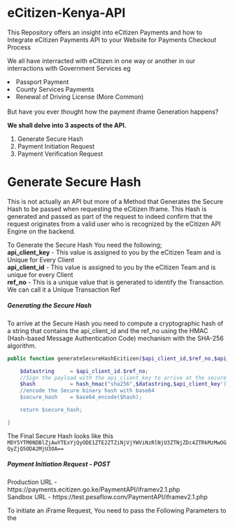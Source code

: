 # eCitizen-Kenya-API
This Repository offers an insight into eCitizen Payments and how to Integrate eCitizen Payments API to your Website for Payments Checkout Process
<p> We all have interracted with eCitizen in one way or another in our interractions with Government Services eg
<li> Passport Payment</li>
<li> County Services Payments</li>
<li> Renewal of Driving License (More Common)</li>
<br>
But have you ever thought how the payment iframe Generation happens?
</p>
<strong> We shall delve into 3 aspects of the API. </strong>

<ol>
<li> Generate Secure Hash </li>
<li> Payment Initiation Request</li>
<li> Payment Verification Request </li>
</ol>

<h1> Generate Secure Hash </h1>
<p> This is not actually an API but more of a Method that Generates the Secure Hash to be passed when requesting the eCitizen Iframe. This Hash is generated and passed as part of the request to indeed confirm that the request originates from a valid user who is recognized by the eCitizen API Engine on the backend.
</p>

<p>To Generate the Secure Hash You need the following;
<br>
  <strong>api_client_key</strong> - This value is assigned to you by the eCitizen Team and is Unique for Every Client <br>
<strong>api_client_id</strong> - This value is assigned to you by the eCitizen Team and is unique for every Client <br>
<strong>ref_no</strong> - This is a unique value that is generated to identify the Transaction. We can call it a Unique Transaction Ref</p>

<h5> Generating the Secure Hash</h5>
To arrive at the Secure Hash you need to compute a cryptographic hash of a string that contains the api_client_id and the ref_no using the HMAC (Hash-based Message Authentication Code) mechanism with the SHA-256 algorithm.

```php
public function generateSecureHashEcitizen($api_client_id,$ref_no,$api_client_key,$api_client_key){

    $datastring     = $api_client_id.$ref_no;
    //Sign the payload with the api_client_key to arrive at the secure_hash
    $hash           = hash_hmac("sha256",$datastring,$api_client_key'));
    //encode the Secure binary hash with base64
    $secure_hash    = base64_encode($hash);

    return $secure_hash;

}
```
The Final Secure Hash looks like this
<code>
MDY5YTM0NDBlZjAwYTExYjQyODE1ZTE2ZTZiNjVjYWViNzRlNjU3ZTNjZDc4ZTRkMzMwOGQyZjQ5ODA2MjU3OA==
</code>

<h5>Payment Initiation Request - POST </h5>
  Production URL - https://payments.ecitizen.go.ke/PaymentAPI/iframev2.1.php <br>
  Sandbox URL    - https://test.pesaflow.com/PaymentAPI/iframev2.1.php

<p>To initiate an iFrame Request, You need to pass the Following Parameters to the </p>



